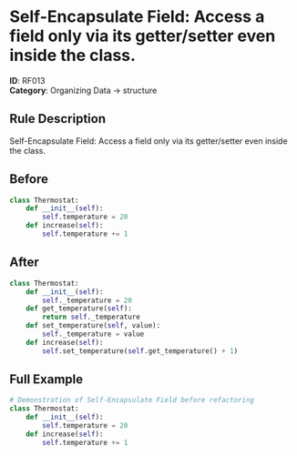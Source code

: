 # Self-Encapsulate Field: Access a field only via its getter/setter even inside the class.

**ID**: RF013  
**Category**: Organizing Data → structure

## Rule Description
Self-Encapsulate Field: Access a field only via its getter/setter even inside the class.

## Before
```python
class Thermostat:
    def __init__(self):
        self.temperature = 20
    def increase(self):
        self.temperature += 1
```

## After  
```python
class Thermostat:
    def __init__(self):
        self._temperature = 20
    def get_temperature(self):
        return self._temperature
    def set_temperature(self, value):
        self._temperature = value
    def increase(self):
        self.set_temperature(self.get_temperature() + 1)
```

## Full Example
```python
# Demonstration of Self-Encapsulate Field before refactoring
class Thermostat:
    def __init__(self):
        self.temperature = 20
    def increase(self):
        self.temperature += 1
```
